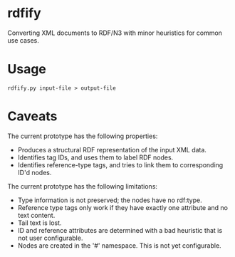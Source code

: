 rdfify
======

Converting XML documents to RDF/N3 with minor heuristics for common use cases.

Usage
=====

    rdfify.py input-file > output-file

Caveats
=======

The current prototype has the following properties:
 
* Produces a structural RDF representation of the input XML data.
* Identifies tag IDs, and uses them to label RDF nodes.
* Identifies reference-type tags, and tries to link them to corresponding
ID'd nodes.

The current prototype has the following limitations:

* Type information is not preserved; the nodes have no rdf:type.
* Reference type tags only work if they have exactly one attribute and no
text content.
* Tail text is lost.
* ID and reference attributes are determined with a bad heuristic that is
not user configurable.
* Nodes are created in the '#' namespace. This is not yet configurable.


